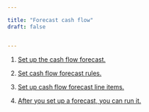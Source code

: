 ```yaml
---

title: "Forecast cash flow"
draft: false


---
```


1.  [Set up the cash flow forecast.](set-up-a-cash-flow-forecast.md)
   
2.  [Set cash flow forecast rules.](set-cash-flow-forecast-rules.md)
 
3.  [Set up cash flow forecast line items.](set-up-cash-flow-forecast-line-items.md)
  
4.  [After you set up a forecast, you can run it.](run-a-cash-flow-forecast.md)
